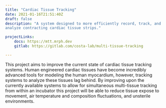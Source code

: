```yaml
---
title: "Cardiac Tissue Tracking"
date: 2021-01-16T21:51:40Z
draft: false
description: "A system designed to more efficiently record, track, and
analyze contracting cardiac tissue strips."

projectLinks: 
    docs: https://mtt.mrph.dev
    gitlab: https://gitlab.com/costa-lab/multi-tissue-tracking

---
```



This project aims to improve the current state of cardiac tissue
tracking systems. Human engineered cardiac tissues have become
incredibly advanced tools for modeling the human myocardium, however,
tracking systems to analyze these tissues lag behind. By improving upon the
currently available systems to allow for simultaneous multi-tissue tracking
from within an incubator this project will be able to reduce tissue
expose to movement, air temperature and composition fluctuations, and
unsterile environments. 